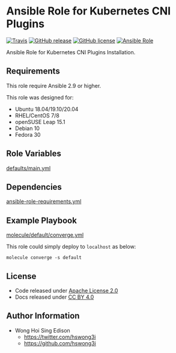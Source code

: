 # Ansible Role for Kubernetes CNI Plugins

[![Travis](https://img.shields.io/travis/com/alvistack/ansible-role-cni_plugins.svg)](https://travis-ci.com/alvistack/ansible-role-cni_plugins)
[![GitHub release](https://img.shields.io/github/release/alvistack/ansible-role-cni_plugins.svg)](https://github.com/alvistack/ansible-role-cni_plugins)
[![GitHub license](https://img.shields.io/github/license/alvistack/ansible-role-cni_plugins.svg)](https://github.com/alvistack/ansible-role-cni_plugins/blob/master/LICENSE)
[![Ansible Role](https://img.shields.io/badge/galaxy-alvistack.cni_plugins-blue.svg)](https://galaxy.ansible.com/alvistack/cni_plugins)

Ansible Role for Kubernetes CNI Plugins Installation.

## Requirements

This role require Ansible 2.9 or higher.

This role was designed for:

  - Ubuntu 18.04/19.10/20.04
  - RHEL/CentOS 7/8
  - openSUSE Leap 15.1
  - Debian 10
  - Fedora 30

## Role Variables

[defaults/main.yml](defaults/main.yml)

## Dependencies

[ansible-role-requirements.yml](ansible-role-requirements.yml)

## Example Playbook

[molecule/default/converge.yml](molecule/default/converge.yml)

This role could simply deploy to `localhost` as below:

    molecule converge -s default

## License

  - Code released under [Apache License 2.0](LICENSE)
  - Docs released under [CC BY 4.0](http://creativecommons.org/licenses/by/4.0/)

## Author Information

  - Wong Hoi Sing Edison
      - <https://twitter.com/hswong3i>
      - <https://github.com/hswong3i>
